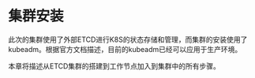 # 集群安装

此次的集群使用了外部ETCD进行K8S的状态存储和管理，而集群的安装使用了kubeadm。根据官方文档描述，目前的kubeadm已经可以应用于生产环境。

本章将描述从ETCD集群的搭建到工作节点加入到集群中的所有步骤。